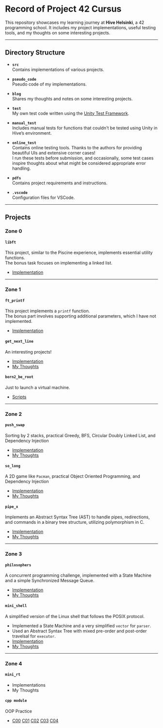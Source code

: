 # Record of Project 42 Cursus

This repository showcases my learning journey at **Hive Helsinki**, a 42 programming school. It includes my project implementations, useful testing tools, and my thoughts on some interesting projects.

---

## Directory Structure

- **`src`**  
  Contains implementations of various projects.

- **`pseudo_code`**  
  Pseudo code of my implementations.

- **`blog`**  
  Shares my thoughts and notes on some interesting projects.

- **`test`**  
  My own test code written using the [Unity Test Framework](https://github.com/ThrowTheSwitch/Unity).

- **`manual_test`**  
  Includes manual tests for functions that couldn't be tested using Unity in Hive’s environment.

- **`online_test`**  
  Contains online testing tools. Thanks to the authors for providing beautiful UIs and extensive corner cases!  
  I run these tests before submission, and occasionally, some test cases inspire thoughts about what might be considered appropriate error handling.

- **`pdfs`**  
  Contains project requirements and instructions.

- **`.vscode`**  
  Configuration files for VSCode.

---

## Projects

### **Zone 0**

#### **`libft`**  
This project, similar to the Piscine experience, implements essential utility functions.  
The bonus task focuses on implementing a linked list.  
- [Implementation](https://github.com/danielxfeng/42cursus/tree/main/src/libft)

---

### **Zone 1**

#### **`ft_printf`**  
This project implements a `printf` function.  
The bonus part involves supporting additional parameters, which I have not implemented.  
- [Implementation](https://github.com/danielxfeng/42cursus/tree/main/src/ft_printf)

#### **`get_next_line`**  
An interesting projects!  
- [Implementation](https://github.com/danielxfeng/42cursus/tree/main/src/get_next_line)  
- [My Thoughts](https://github.com/danielxfeng/42cursus/tree/main/blog/get_next_line.md)

#### **`born2_be_root`**
Just to launch a virtual machine.
- [Scripts](https://github.com/danielxfeng/42cursus/tree/main/src/born2_be_root)  

---

### **Zone 2**

#### **`push_swap`**
Sorting by 2 stacks, practical Greedy, BFS, Circular Doubly Linked List, and Dependency Injection
- [Implementation](https://github.com/danielxfeng/42cursus/tree/main/src/push_swap)  
- [My Thoughts](https://github.com/danielxfeng/42cursus/tree/main/blog/push_swap.md)

#### **`so_long`**
A 2D game like `Pacman`, practical Object Oriented Programming, and Dependency Injection
- [Implementation](https://github.com/danielxfeng/42cursus/tree/main/src/so_long)  
- [My Thoughts](https://github.com/danielxfeng/42cursus/tree/main/blog/so_long.md)

#### **`pipe_x`**
Implements an Abstract Syntax Tree (AST) to handle pipes, redirections, and commands in a binary tree structure, utilizing polymorphism in C.
- [Implementation](https://github.com/danielxfeng/42cursus/tree/main/src/pipe_x) 
- [My Thoughts](https://github.com/danielxfeng/42cursus/tree/main/blog/pipex.md)

---

### **Zone 3**

#### **`philosophers`**
A concurrent programming challenge, implemented with a State Machine and a simple Synchronized Message Queue.
- [Implementation](https://github.com/danielxfeng/42cursus/tree/main/src/philo/philo)
- [My Thoughts](https://github.com/danielxfeng/42cursus/tree/main/blog/philosopher.md)

#### **`mini_shell`**
A simplified version of the Linux shell that follows the POSIX protocol.
 - Implemented a State Machine and a very simplified `vector` for `parser`.
 - Used an Abstract Syntax Tree with mixed pre-order and post-order travelsal for `executor`.
- [Implementation](https://github.com/danielxfeng/42-minishell)
- [My Thoughts](https://github.com/danielxfeng/42-minishell/blob/main/README.md)

---

### **Zone 4**

#### **`mini_rt`**
- Implementations
- My Thoughts

#### **`cpp module`**
OOP Practice
- [C00](https://github.com/danielxfeng/42cursus/tree/main/src/cpp00) [C01](https://github.com/danielxfeng/42cursus/tree/main/src/cpp01) [C02](https://github.com/danielxfeng/42cursus/tree/main/src/cpp02) [C03](https://github.com/danielxfeng/42cursus/tree/main/src/cpp03) [C04](https://github.com/danielxfeng/42cursus/tree/main/src/cpp04)
